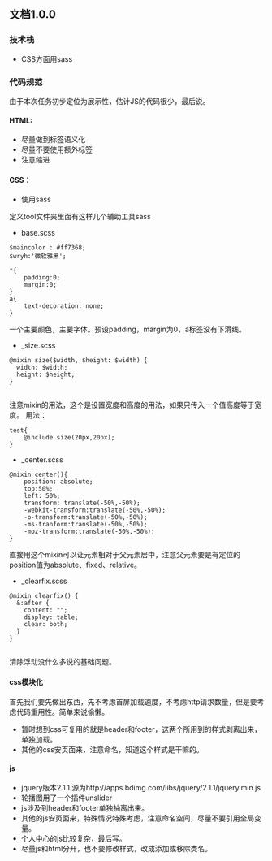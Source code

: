 ## 文档1.0.0
### 技术栈
- CSS方面用sass


### 代码规范
由于本次任务初步定位为展示性，估计JS的代码很少，最后说。


#### HTML:
- 尽量做到标签语义化
- 尽量不要使用额外标签
- 注意缩进

#### CSS：
- 使用sass

定义tool文件夹里面有这样几个辅助工具sass
- base.scss

```
$maincolor : #ff7368;
$wryh:'微软雅黑';

*{
	padding:0;
	margin:0;
}
a{
	text-decoration: none;
}
```
一个主要颜色，主要字体。预设padding，margin为0，a标签没有下滑线。

- _size.scss

```
@mixin size($width, $height: $width) {
  width: $width;
  height: $height;
}


```
注意mixin的用法，这个是设置宽度和高度的用法，如果只传入一个值高度等于宽度。
用法：
```
test{
	@include size(20px,20px);
}

```
- _center.scss

```
@mixin center(){
	position: absolute;
	top:50%;
	left: 50%;
	transform: translate(-50%,-50%);
	-webkit-transform:translate(-50%,-50%);
	-o-transform:translate(-50%,-50%);
	-ms-tranform:translate(-50%,-50%);
	-moz-transform:translate(-50%,-50%);
}
```
直接用这个mixin可以让元素相对于父元素居中，注意父元素要是有定位的position值为absolute、fixed、relative。

- _clearfix.scss

```
@mixin clearfix() {
  &:after {
    content: "";
    display: table;
    clear: both;
  }
}


```
清除浮动没什么多说的基础问题。


#### css模块化
首先我们要先做出东西，先不考虑首屏加载速度，不考虑http请求数量，但是要考虑代码重用性。简单来说偷懒。

- 暂时想到css可复用的就是header和footer，这两个所用到的样式剥离出来，单独加载。
- 其他的css安页面来，注意命名，知道这个样式是干嘛的。

#### js
- jquery版本2.1.1 源为http://apps.bdimg.com/libs/jquery/2.1.1/jquery.min.js
- 轮播图用了一个插件unslider
- js涉及到header和footer单独抽离出来。
- 其他的js安页面来，特殊情况特殊考虑，注意命名空间，尽量不要引用全局变量。
- 个人中心的js比较复杂，最后写。
- 尽量js和html分开，也不要修改样式，改成添加或移除类名。
